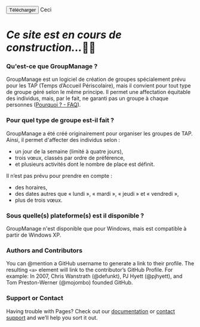 <button class="buttonDownload" href="https://github.com/GroupManage">Télécharger</button>
Ceci
# *Ce site est en cours de construction...*:wrench::nut_and_bolt:
### Qu'est-ce que GroupManage ?
GroupManage est un logiciel de création de groupes spécialement prévu pour les TAP (Temps d’Accueil Périscolaire), mais il convient pour tout type de groupe géré selon le même principe. Il permet une affectation équitable des individus, mais, par le fait, ne garanti pas un groupe à chaque personnes ([Pourquoi ? - FAQ](goupmanage.github.io/FAQ.html#Pourquoi_peut_il_y_avoir_des_non_admissions)).

### Pour quel type de groupe est-il fait ?
GroupManage a été créé originairement pour organiser les groupes de TAP. Ainsi, il permet d'affecter des individus selon :
* un jour de la semaine (limité à quatre jours),
* trois vœux, classés par ordre de préférence,
* et plusieurs activités dont le nombre de place est définit.

Il n’est pas prévu pour prendre en compte :
* des horaires,
* des dates autres que « lundi », « mardi », « jeudi » et « vendredi »,
* plus de trois vœux.

### Sous quelle(s) plateforme(s) est il disponible ?
GroupManage n'est disponible que pour Windows, mais est compatible à partir de Windows XP.

### Authors and Contributors
You can @mention a GitHub username to generate a link to their profile. The resulting `<a>` element will link to the contributor’s GitHub Profile. For example: In 2007, Chris Wanstrath (@defunkt), PJ Hyett (@pjhyett), and Tom Preston-Werner (@mojombo) founded GitHub.

### Support or Contact
Having trouble with Pages? Check out our [documentation](https://help.github.com/pages) or [contact support](https://github.com/contact) and we’ll help you sort it out.
